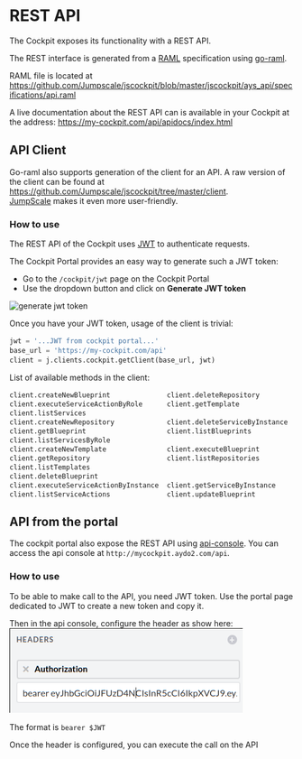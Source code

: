 # REST API

The Cockpit exposes its functionality with a REST API.
 
The REST interface is generated from a [RAML](http://raml.org/) specification using [go-raml](https://github.com/jumpscale/go-raml).

RAML file is located at https://github.com/Jumpscale/jscockpit/blob/master/jscockpit/ays_api/specifications/api.raml

A live documentation about the REST API can is available in your Cockpit at the address:
https://my-cockpit.com/api/apidocs/index.html


## API Client

Go-raml also supports generation of the client for an API. A raw version of the client can be found at https://github.com/Jumpscale/jscockpit/tree/master/client.  
[JumpScale](https://github.com/Jumpscale/jumpscale_core8) makes it even more user-friendly.

### How to use

The REST API of the Cockpit uses [JWT](https://jwt.io/) to authenticate requests.

The Cockpit Portal provides an easy way to generate such a JWT token:

- Go to the `/cockpit/jwt` page on the Cockpit Portal
- Use the dropdown button and click on **Generate JWT token**

![generate jwt token](2016-06-10_321x155_scrot.png)

Once you have your JWT token, usage of the client is trivial:

```python
jwt = '...JWT from cockpit portal...'
base_url = 'https://my-cockpit.com/api'
client = j.clients.cockpit.getClient(base_url, jwt)
```

List of available methods in the client:
```
client.createNewBlueprint              client.deleteRepository                client.executeServiceActionByRole      client.getTemplate                     client.listServices
client.createNewRepository             client.deleteServiceByInstance         client.getBlueprint                    client.listBlueprints                  client.listServicesByRole
client.createNewTemplate               client.executeBlueprint                client.getRepository                   client.listRepositories                client.listTemplates
client.deleteBlueprint                 client.executeServiceActionByInstance  client.getServiceByInstance            client.listServiceActions              client.updateBlueprint
```

## API from the portal
The cockpit portal also expose the REST API using [api-console](https://github.com/mulesoft/api-console/).
You can access the api console at `http://mycockpit.aydo2.com/api`.

### How to use
To be able to make call to the API, you need JWT token. Use the portal page dedicated to JWT to create a new token and copy it.

Then in the api console, configure the header as show here: 
![](2016-08-25_414x150_scrot.png)

The format is `bearer $JWT`

Once the header is configured, you can execute the call on the API